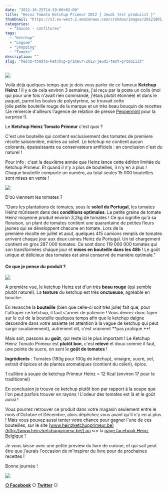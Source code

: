 ```yaml
---
date: "2012-10-25T14:19:00+02:00"
title: "Heinz Tomato Ketchup Primeur 2012 { Jeudi test produiiit }"
thumbnail: "https://s3.eu-west-2.amazonaws.com/crokmou/images/20121001_ketchup_heinz_primeur_0027_ok.jpg"
categories:
  - "Sauces - confitures"
tags:
  - "Ketchup"
  - "Legume"
  - "Shopping"
  - "Tomate"
description: ""
slug: "heinz-tomato-ketchup-primeur-2012-jeudi-test-produiiit"
---
```


[![](http://4.bp.blogspot.com/-1LbDa_bIRZo/UIhF5QU85FI/AAAAAAAAE3I/vcfyup_BaX4/s320/20121001_ketchup_heinz_primeur_0027.jpg)](http://4.bp.blogspot.com/-1LbDa_bIRZo/UIhF5QU85FI/AAAAAAAAE3I/vcfyup_BaX4/s1600/20121001_ketchup_heinz_primeur_0027.jpg)

Voilà déjà quelques temps que je dois vous parler de ce fameux **Ketchup Heinz** ! Il y a de cela environ 3 semaines, j'ai reçu par la poste un colis (moi qui pour une fois n'avait rien commandé, j'étais plutôt étonnée) et dans le paquet, parmi les boules de polystyrène, se trouvait cette jolie petite bouteille rouge de la marque et un très beau bouquin de recettes (Je remercie d'ailleurs l'agence de relation de presse [Peppermint](http://www.peppermint.be/fr/) pour la surprise !).

Le **Ketchup Heinz Tomato Primeur** c'est quoi ?

C'est une bouteille qui contient exclusivement des tomates de premiere récolte saisonnière, mûries au soleil. Le ketchup ne contient aucun colorants, épaississants ou conservateurs artificiels : en conclusion c'est du naturel !

Pour info : c'est la deuxième année que Heinz lance cette édition limitée du Ketchup Primeur. Et quand il n'y a plus de bouteilles, il n'y en a plus ! Chaque bouteille comporte un numéro, au total seules 15 000 bouteilles sont mises en vente !

[![](http://testsencuisine.fr/wp-content/uploads/2012/10/caisse-primeur-291x300.jpg)](http://testsencuisine.fr/wp-content/uploads/2012/10/caisse-primeur-291x300.jpg)

D'où viennent les tomates ?

"Dans les plantations de tomates, sous le **soleil du Portugal**, les tomates Heinz mûrissent dans des **conditions optimales**. La petite graine de tomate Heinz moyenne produit environ 3,2kg de tomates ! Ce qui signifie qu'à sa floraison, un plant de tomates contient une quarantaine de petites fleurs jaunes qui se développent chacune en tomate. Lors de la première récolte en juillet et aout, quelques 415 camions remplis de tomates arrivent chaque jour aux deux usines Heinz du Portugal. Un tel chargement contient en gros 287 000 tomates. Ce sont donc 119 000 000 tomates qui son transformées chaque jour et **mises en bouteille dans les 48h** ! Le goût unique et délicieux des tomates est ainsi conservé de manière optimale."

#### Ce que je pense du produit ?

[![](http://2.bp.blogspot.com/-g472Zvcf0gE/UIhF5pHm6sI/AAAAAAAAE3M/PyotTlk1YyU/s400/20121001_ketchup_heinz_primeur_0032.jpg)](http://2.bp.blogspot.com/-g472Zvcf0gE/UIhF5pHm6sI/AAAAAAAAE3M/PyotTlk1YyU/s1600/20121001_ketchup_heinz_primeur_0032.jpg)

A première vue, le ketchup Heinz est d'un très **beau rouge** (qui semble plutôt naturel). La **texture** du ketchup est très **onctueuse**, agréable en bouche.

En revanche la **bouteille** (bien que celle-ci soit très jolie) fait que, pour l'attraper ce ketchup, il faut s'armer de patience ! Vous devrez donc taper sur le cul de la bouteille quelques temps afin que le ketchup daigne descendre dans votre assiette (et attention à la vague de ketchup qui peut surgir soudainement), autrement dit, c'est vraiment **pas pratique **!

Mais soit, passons au **goût**, qui reste ici le plus important ! Le Ketchup Heinz Tomato Primeur est **plutôt bon**, c'est **relevé** et doux comme il faut, une pointe de sucre, on sent le **goût de tomates** !

**Ingrédients** : Tomates (183g pour 100g de ketchup), vinaigre, sucre, sel, extrait d'épices et de plantes aromatiques (contient du céleri), épice.

1 cuillère à soupe de ketchup Primeur Heinz = 12 Kcal (environ 17 pour le traditionnel)

En conclusion je trouve ce ketchup plutôt bon par rapport à la soupe que l'on peut parfois trouver en rayons ! L'odeur des tomates est là et le goût aussi !

Vous pourrez retrouver ce produit dans votre magasin seulement entre le mois d'Octobre et Décembre, alors dépêchez vous avant qu'il n'y en ai plus ! Mais vous pouvez aussi tenter votre chance pour gagner l'une de ces bouteilles, sur le site [www.heinzketchupprimeur.be](http://www.heinzketchupprimeur.be/) ou sur la [page facebook Heinz Belgique](https://www.facebook.com/heinzbelgium?fref=ts) !

Je vous laisse avec une petite preview du livre de cuisine, et qui sait peut être que j'aurais l'occasion de m'inspirer du livre pour de prochaines recettes !

Bonne journée !

[![](http://4.bp.blogspot.com/-6UkgeW8uDGY/UIhF6J563cI/AAAAAAAAE3U/ywTLa2qdaWs/s640/20121001_ketchup_heinz_primeur_0048.jpg)](http://4.bp.blogspot.com/-6UkgeW8uDGY/UIhF6J563cI/AAAAAAAAE3U/ywTLa2qdaWs/s1600/20121001_ketchup_heinz_primeur_0048.jpg)

[**○<span style="font-size: xx-small; margin: 0px; outline: 0px; padding: 0px;"><span style="font-family: Arial, Helvetica, sans-serif; margin: 0px; outline: 0px; padding: 0px;"> </span></span>Facebook**](https://www.facebook.com/pages/CroKMou/148093255259077) ○ [**Twitter**](https://twitter.com/Crokmou) ○